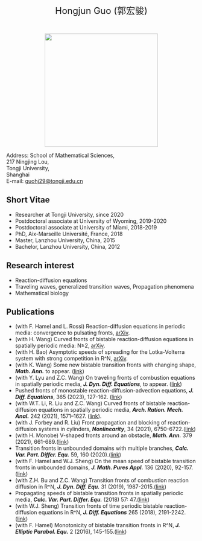   <br>
   
<p align="center"> 
<font size="5">Hongjun Guo (郭宏骏)</font><br />
</p>
 
  <br>
  
<p align="center"> 
<img width="300" height="300" src="https://user-images.githubusercontent.com/89850781/131598832-c318a830-988d-4636-889f-15453827d6ae.JPG"/>
</p>

Address:	School of Mathematical Sciences,  
217 Ningjing Lou,  
Tongji University,  
Shanghai  
E-mail:	guohj29@tongji.edu.cn

## Short Vitae

- Researcher at Tongji University, since 2020
- Postdoctoral associate at University of Wyoming, 2019-2020
- Postdoctoral associate at University of Miami, 2018-2019
- PhD, Aix-Marseille Université, France, 2018
- Master, Lanzhou University, China, 2015
- Bachelor, Lanzhou University, China, 2012

## Research interest

- Reaction-diffusion equations
- Traveling waves, generalized transition waves, Propagation phenomena
- Mathematical biology

## Publications

- (with F. Hamel and L. Rossi) Reaction-diffusion equations in periodic media: convergence to pulsating fronts, [arXiv](https://arxiv.org/abs/2505.19726). 
- (with H. Wang) Curved fronts of bistable reaction-diffusion equations in spatially periodic media: N≥2, [arXiv](http://arxiv.org/abs/2501.03815). 
- (with H. Bao) Asymptotic speeds of spreading for the Lotka-Volterra system with strong competition in R^N, [arXiv](https://arxiv.org/abs/2411.13781).
- (with K. Wang) Some new bistable transition fronts with changing shape, **_Math. Ann._** to appear. ([link](https://link.springer.com/article/10.1007/s00208-025-03188-5))
- (with Y. Lyu and Z.C. Wang) On traveling fronts of combustion equations in spatially periodic media, **_J. Dyn. Diff. Equations_**, to appear. ([link](https://link.springer.com/article/10.1007/s10884-024-10388-1))
- Pushed fronts of monostable reaction-diffusion-advection equations, **_J. Diff. Equations_**, 365 (2023), 127-162. ([link](https://doi.org/10.1016/j.jde.2023.01.042))
- (with W.T. Li, R. Liu and Z.C. Wang) Curved fronts of bistable reaction-diffusion equations in spatially periodic media, **_Arch. Ration. Mech. Anal._** 242 (2021), 1571–1627. ([link](https://link.springer.com/article/10.1007/s00205-021-01711-x)).
- (with J. Forbey and R. Liu) Front propagation and blocking of reaction-diffusion systems in cylinders, **_Nonlinearity_**, 34 (2021), 6750-6722.([link](https://iopscience.iop.org/article/10.1088/1361-6544/abd529))
- (with H. Monobe) V-shaped fronts around an obstacle, **_Math. Ann._** 379 (2021), 661-689.([link](https://link.springer.com/article/10.1007/s00208-019-01944-y))
- Transition fronts in unbounded domains with multiple branches, **_Calc. Var. Part. Differ. Equ._** 59, 160 (2020).([link](https://link.springer.com/article/10.1007/s00526-020-01825-2))
- (with F. Hamel and W.J. Sheng) On the mean speed of bistable transition fronts in unbounded domains, **_J. Math. Pures Appl._** 136 (2020), 92-157.([link](https://www.sciencedirect.com/science/article/abs/pii/S0021782420300325))
- (with Z.H. Bu and Z.C. Wang) Transition fronts of combustion reaction diffusion in R^N, **_J. Dyn. Diff. Equ._** 31 (2019), 1987-2015.([link](https://link.springer.com/article/10.1007/s10884-018-9675-x))
- Propagating speeds of bistable transition fronts in spatially periodic media, **_Calc. Var. Part. Differ. Equ._** (2018) 57: 47.([link](https://link.springer.com/article/10.1007%2Fs00526-018-1327-9))
- (with W.J. Sheng) Transition fronts of time periodic bistable reaction-diffusion equations in R^N, **_J. Diff. Equations_** 265 (2018), 2191-2242.([link](https://www.sciencedirect.com/science/article/abs/pii/S0022039618302237))
- (with F. Hamel) Monotonicity of bistable transition fronts in R^N, **_J. Elliptic Parabol. Equ._** 2 (2016), 145-155.([link](https://link.springer.com/article/10.1007%2FBF03377398))

 <br>
